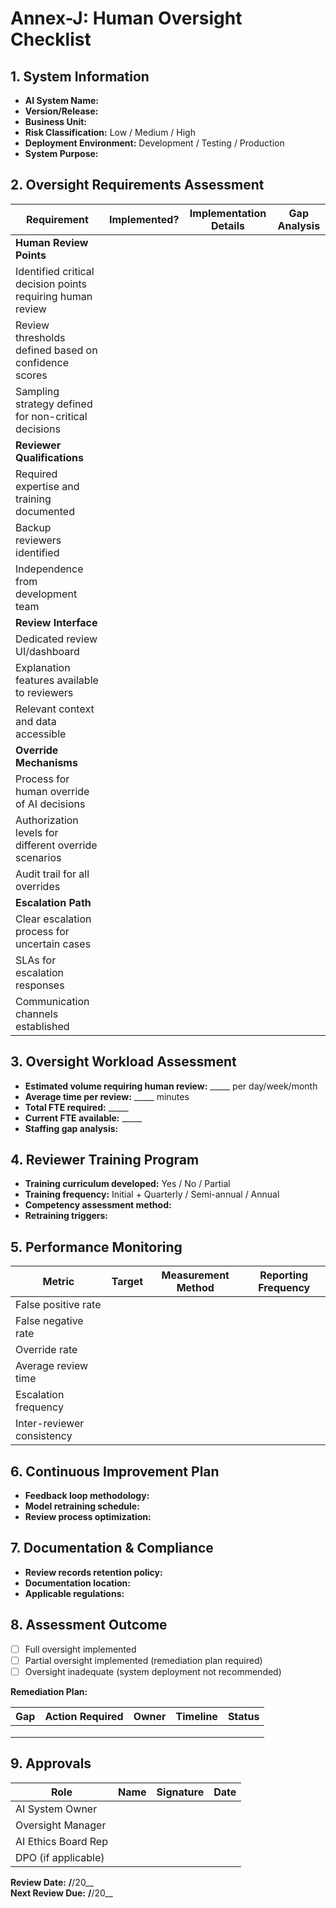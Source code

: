 # Annex-J: Human Oversight Checklist

## 1. System Information
- **AI System Name:**  
- **Version/Release:**  
- **Business Unit:**  
- **Risk Classification:** Low / Medium / High
- **Deployment Environment:** Development / Testing / Production
- **System Purpose:**  

## 2. Oversight Requirements Assessment

| Requirement | Implemented? | Implementation Details | Gap Analysis |
|-------------|--------------|------------------------|-------------|
| **Human Review Points** |  |  |  |
| Identified critical decision points requiring human review |  |  |  |
| Review thresholds defined based on confidence scores |  |  |  |
| Sampling strategy defined for non-critical decisions |  |  |  |
| **Reviewer Qualifications** |  |  |  |
| Required expertise and training documented |  |  |  |
| Backup reviewers identified |  |  |  |
| Independence from development team |  |  |  |
| **Review Interface** |  |  |  |
| Dedicated review UI/dashboard |  |  |  |
| Explanation features available to reviewers |  |  |  |
| Relevant context and data accessible |  |  |  |
| **Override Mechanisms** |  |  |  |
| Process for human override of AI decisions |  |  |  |
| Authorization levels for different override scenarios |  |  |  |
| Audit trail for all overrides |  |  |  |
| **Escalation Path** |  |  |  |
| Clear escalation process for uncertain cases |  |  |  |
| SLAs for escalation responses |  |  |  |
| Communication channels established |  |  |  |

## 3. Oversight Workload Assessment
- **Estimated volume requiring human review:** _____ per day/week/month
- **Average time per review:** _____ minutes
- **Total FTE required:** _____
- **Current FTE available:** _____
- **Staffing gap analysis:**  

## 4. Reviewer Training Program
- **Training curriculum developed:** Yes / No / Partial
- **Training frequency:** Initial + Quarterly / Semi-annual / Annual
- **Competency assessment method:**  
- **Retraining triggers:**  

## 5. Performance Monitoring
| Metric | Target | Measurement Method | Reporting Frequency |
|--------|--------|-------------------|---------------------|
| False positive rate |  |  |  |
| False negative rate |  |  |  |
| Override rate |  |  |  |
| Average review time |  |  |  |
| Escalation frequency |  |  |  |
| Inter-reviewer consistency |  |  |  |

## 6. Continuous Improvement Plan
- **Feedback loop methodology:**  
- **Model retraining schedule:**  
- **Review process optimization:**  

## 7. Documentation & Compliance
- **Review records retention policy:**  
- **Documentation location:**  
- **Applicable regulations:**  

## 8. Assessment Outcome
- [ ] Full oversight implemented
- [ ] Partial oversight implemented (remediation plan required)
- [ ] Oversight inadequate (system deployment not recommended)

**Remediation Plan:**

| Gap | Action Required | Owner | Timeline | Status |
|-----|----------------|-------|----------|--------|
|  |  |  |  |  |
|  |  |  |  |  |
|  |  |  |  |  |

## 9. Approvals

| Role | Name | Signature | Date |
|------|------|-----------|------|
| AI System Owner |  |  |  |
| Oversight Manager |  |  |  |
| AI Ethics Board Rep |  |  |  |
| DPO (if applicable) |  |  |  |

**Review Date:** ____/____/20__  
**Next Review Due:** ____/____/20__